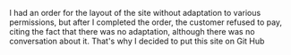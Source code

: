 I had an order for the layout of the site without adaptation to various permissions, but after I completed the order, the customer refused to pay, citing the fact that there was no adaptation, although there was no conversation about it. That's why I decided to put this site on Git Hub

